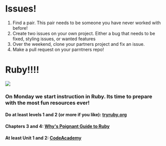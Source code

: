 # Issues! 

1. Find a pair. This pair needs to be someone you have never worked with before!
1. Create two issues on your own project. Either a bug that needs to be fixed, styling issues, or wanted features
1. Over the weekend, clone your partners project and fix an issue. 
1. Make a pull request on your parntners repo!

# Ruby!!!!
![](http://i.giphy.com/yyRn2N7VVI5Q4.gif)

### On Monday we start instruction in Ruby. Its time to prepare with the most fun resources ever!

#### Do at least levels 1 and 2 (or more if you like): [tryruby.org](http://tryruby.org/levels/1/challenges/0)

#### Chapters 3 and 4: [Why's Poignant Guide to Ruby](http://poignant.guide/book/chapter-3.html)

#### At least Unit 1 and 2: [CodeAcademy](https://www.codecademy.com/learn/ruby)
